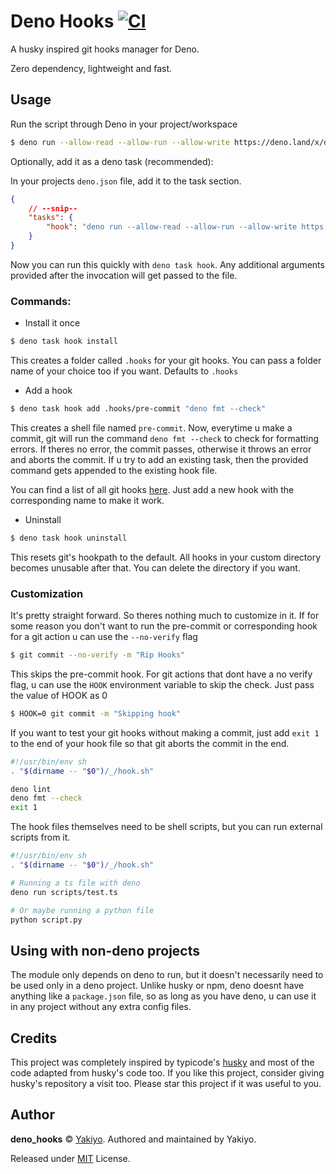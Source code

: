 # Deno Hooks [![CI](https://github.com/Yakiyo/deno_hooks/actions/workflows/ci.yml/badge.svg?branch=main)](https://github.com/Yakiyo/deno_hooks/actions/workflows/ci.yml)

A husky inspired git hooks manager for Deno.

Zero dependency, lightweight and fast.

## Usage

Run the script through Deno in your project/workspace

```bash
$ deno run --allow-read --allow-run --allow-write https://deno.land/x/deno_hooks@0.1.1/mod.ts install
```

Optionally, add it as a deno task (recommended):

In your projects `deno.json` file, add it to the task section.

```json
{
	// --snip--
	"tasks": {
		"hook": "deno run --allow-read --allow-run --allow-write https://deno.land/x/deno_hooks@0.1.1/mod.ts"
	}
}
```

Now you can run this quickly with `deno task hook`. Any additional
arguments provided after the invocation will get passed to the file.

### Commands:

- Install it once

```bash
$ deno task hook install
```

This creates a folder called `.hooks` for your git hooks. You can pass
a folder name of your choice too if you want. Defaults to `.hooks`

- Add a hook

```bash
$ deno task hook add .hooks/pre-commit "deno fmt --check"
```

This creates a shell file named `pre-commit`. Now, everytime u make a
commit, git will run the command `deno fmt --check` to check for
formatting errors. If theres no error, the commit passes, otherwise it
throws an error and aborts the commit. If u try to add an existing
task, then the provided command gets appended to the existing hook
file.

You can find a list of all git hooks
[here](https://git-scm.com/docs/githooks). Just add a new hook with
the corresponding name to make it work.

- Uninstall

```bash
$ deno task hook uninstall
```

This resets git's hookpath to the default. All hooks in your custom
directory becomes unusable after that. You can delete the directory if
you want.

### Customization

It's pretty straight forward. So theres nothing much to customize in
it. If for some reason you don't want to run the pre-commit or
corresponding hook for a git action u can use the `--no-verify` flag

```bash
$ git commit --no-verify -m "Rip Hooks"
```

This skips the pre-commit hook. For git actions that dont have a no
verify flag, u can use the `HOOK` environment variable to skip the
check. Just pass the value of HOOK as 0

```bash
$ HOOK=0 git commit -m "Skipping hook"
```

If you want to test your git hooks without making a commit, just add
`exit 1` to the end of your hook file so that git aborts the commit in
the end.

```sh
#!/usr/bin/env sh
. "$(dirname -- "$0")/_/hook.sh"

deno lint
deno fmt --check
exit 1
```

The hook files themselves need to be shell scripts, but you can run
external scripts from it.

```sh
#!/usr/bin/env sh
. "$(dirname -- "$0")/_/hook.sh"

# Running a ts file with deno
deno run scripts/test.ts

# Or maybe running a python file
python script.py
```

## Using with non-deno projects

The module only depends on deno to run, but it doesn't necessarily
need to be used only in a deno project. Unlike husky or npm, deno
doesnt have anything like a `package.json` file, so as long as you
have deno, u can use it in any project without any extra config files.

## Credits

This project was completely inspired by typicode's
[husky](https://github.com/typicode/husky) and most of the code
adapted from husky's code too. If you like this project, consider
giving husky's repository a visit too. Please star this project if it
was useful to you.

## Author

**deno_hooks** © [Yakiyo](https://github.com/Yakiyo). Authored and
maintained by Yakiyo.

Released under [MIT](https://opensource.org/licenses/MIT) License.
